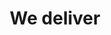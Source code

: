 ---
title: We deliver
layout: section.njk
pagination:
  data: collections.servicePromoted
  size: 3
  alias: items
  generatePageOnEmptyData: true
listAllDescriptions: true
listAllMoreButton: true
showNav: false
indexListType: simple
eleventyNavigation:
  key: Delivery
  hide: true
  parent: Home
---